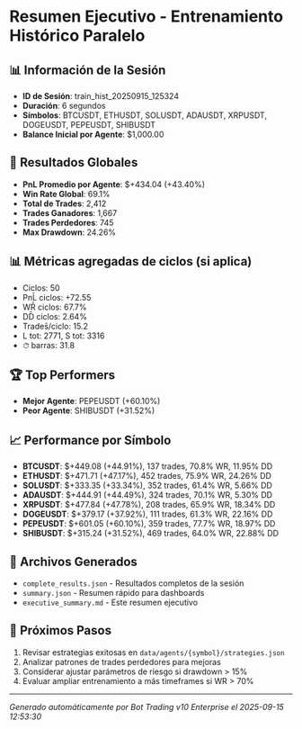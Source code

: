 # Resumen Ejecutivo - Entrenamiento Histórico Paralelo

## 📊 Información de la Sesión
- **ID de Sesión**: train_hist_20250915_125324
- **Duración**: 6 segundos
- **Símbolos**: BTCUSDT, ETHUSDT, SOLUSDT, ADAUSDT, XRPUSDT, DOGEUSDT, PEPEUSDT, SHIBUSDT
- **Balance Inicial por Agente**: $1,000.00

## 🎯 Resultados Globales
- **PnL Promedio por Agente**: $+434.04 (+43.40%)
- **Win Rate Global**: 69.1%
- **Total de Trades**: 2,412
- **Trades Ganadores**: 1,667
- **Trades Perdedores**: 745
- **Max Drawdown**: 24.26%

## 📊 Métricas agregadas de ciclos (si aplica)
- Ciclos: 50
- PnL̄ ciclos: +72.55
- WR̄ ciclos: 67.7%
- DD̄ ciclos: 2.64%
- Trades̄/ciclo: 15.2
- L tot: 2771, S tot: 3316
- ⏱̄ barras: 31.8


## 🏆 Top Performers
- **Mejor Agente**: PEPEUSDT (+60.10%)
- **Peor Agente**: SHIBUSDT (+31.52%)

## 📈 Performance por Símbolo
- **BTCUSDT**: $+449.08 (+44.91%), 137 trades, 70.8% WR, 11.95% DD
- **ETHUSDT**: $+471.71 (+47.17%), 452 trades, 75.9% WR, 24.26% DD
- **SOLUSDT**: $+333.35 (+33.34%), 352 trades, 61.4% WR, 5.66% DD
- **ADAUSDT**: $+444.91 (+44.49%), 324 trades, 70.1% WR, 5.30% DD
- **XRPUSDT**: $+477.84 (+47.78%), 208 trades, 65.9% WR, 18.34% DD
- **DOGEUSDT**: $+379.17 (+37.92%), 111 trades, 61.3% WR, 22.16% DD
- **PEPEUSDT**: $+601.05 (+60.10%), 359 trades, 77.7% WR, 18.97% DD
- **SHIBUSDT**: $+315.24 (+31.52%), 469 trades, 64.0% WR, 22.88% DD

## 📁 Archivos Generados
- `complete_results.json` - Resultados completos de la sesión
- `summary.json` - Resumen rápido para dashboards
- `executive_summary.md` - Este resumen ejecutivo

## 🎯 Próximos Pasos
1. Revisar estrategias exitosas en `data/agents/{symbol}/strategies.json`
2. Analizar patrones de trades perdedores para mejoras
3. Considerar ajustar parámetros de riesgo si drawdown > 15%
4. Evaluar ampliar entrenamiento a más timeframes si WR > 70%

---
*Generado automáticamente por Bot Trading v10 Enterprise el 2025-09-15 12:53:30*

